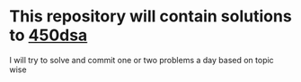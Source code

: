 # This repository will contain solutions to [450dsa](https://450dsa.com/)

I will try to solve and commit one or two problems a day based on topic wise
